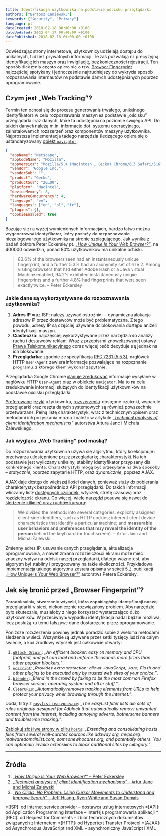 ```yaml
---
title: Identyfikacja użytkownika na podstawie odcisku przeglądarki
authors: ["Bartosz Łaniewski"]
keywords: ["Security", "Privacy"]
language: pl
dateCreated: 2018-02-18 00:00:00 +0100
dateUpdated: 2022-04-17 00:00:00 +0100
datePublished: 2018-02-18 00:00:00 +0100
---
```


Odwiedzając strony internetowe, użytkownicy udzielają dostępu do unikalnych, tudzież prywatnych informacji. Te zaś pozwalają na precyzyjną identyfikację ich maszyn oraz inwigilację, bez konieczności rejestracji. Ten sposób śledzenia często opiera się o tzw. [Browser Fingerprint][1] — najczęściej spotykany i jednocześnie najtrudniejszy do wykrycia sposób rozpoznawania internautów na podstawie danych udostępnianych poprzez oprogramowanie.

## Czym jest „Web Tracking”?

Termin ten odnosi się do procesu generowania trwałego, unikalnego identyfikatora w celu rozpoznawania maszyn na podstawie „odcisku” przeglądarki oraz danych, które ta udostępnia na poziomie swojego API. Do takich danych należą m.in. informacje dot. systemu operacyjnego, zainstalowanych rozszerzeń oraz komponentów maszyny użytkownika. Najprostsza implementacja takiego narzędzia śledzącego opiera się o ustandaryzowany [obiekt `navigator`][2]:

```json
{
  "appName": "Netscape",
  "appCodeName": "Mozilla",
  "appVersion": "Mozilla/5.0 (Macintosh … Gecko) Chrome/6…3 Safari/5…6",
  "vendor": "Google Inc.",
  "vendorSub": "",
  "product": "Gecko",
  "productSub": "20…00",
  "platform": "MacIntel",
  "deviceMemory": 8,
  "hardwareConcurrency": 4,
  "language": "en",
  "languages": ["en", "pl", "fr"],
  "plugins": {},
  "cookieEnabled": true
}
```

Bazując się na wyżej wymienionych informacjach, bardzo łatwo można wygenerować identyfikator, który posłuży do rozpoznawania niezalogowanego użytkownika na stronie szpiegującego. Jak wynika z badań doktora Peter Eckersley pt. [_„How Unique Is Your Web Browser?”_][3], na 400000 odwiedzin, ponad 80% użytkowników ma unikalne odciski.

> 83.6% of the browsers seen had an instantaneously unique fingerprint, and a further 5.3% had an anonymity set of size 2. Among visiting browsers that had either Adobe Flash or a Java Virtual Machine enabled, 94.2% exhibited instantaneously unique fingerprints and a further 4.8% had fingerprints that were seen exactly twice. – Peter Eckersley

### Jakie dane są wykorzystywane do rozpoznawania użytkownika?

1.  **Adres IP** oraz ISP: należy używać ostrożnie — dynamiczna alokacja adresów IP przez dostawców może być problematyczna. Z tego powodu, adresy IP są częściej używane do blokowania dostępu aniżeli identyfikacji maszyn.
2.  **Ciasteczka**: najczęściej wykorzystywane przez narzędzia do analizy ruchu i dostawców reklam. Wraz z przepisami znowelizowanej ustawy [Prawa Telekomunikacyjnego][5] coraz więcej osób decyduje się jednak na ich blokowanie.
3.  **Przeglądarka**: zgodnie ze specyfikacją [RFC 7231 (5.5.3)][6], nagłówek HTTP `User-Agent` zawiera informacje pozwalające na rozpoznanie programu, z którego klient wykonał zapytanie.

<Alert>

  Przeglądarka Google Chrome [planuje zredukować](https://developer.chrome.com/docs/privacy-sandbox/user-agent/) informacje wysyłane w nagłówku HTTP `User-Agent` oraz w obiekcie `navigator`. Ma to na celu zredukowanie informacji służących do identyfikacji użytkowników na podstawie odcisku przeglądarki.
</Alert>

[Preferowane języki][7] użytkownika, [rozszerzenia][8], dostępne czcionki, wsparcie przeglądarki oraz reszta danych systemowych są również powszechnie przetwarzane. Pełną listę charakterystyk, wraz z technicznym opisem oraz metodami ich pozyskania można znaleźć w artykule [_„Technical analysis of client identification mechanisms”_][4] autorstwa Artura Janc i Michała Zalewskiego.

### Jak wygląda „Web Tracking” pod maską?

Do rozpoznawania użytkownika używa się algorytmu, który kolekcjonuje i przetwarza udostępnione przez przeglądarkę charakterystyki. Na ich podstawie jest wyliczany unikalny, stabilny identyfikator przypisany dla konkretnego klienta. Charakterystyki mogą być przesyłane na dwa sposoby – _statycznie_, poprzez zapytanie HTTP, oraz _dynamicznie_, poprzez AJAX.

AJAX daje dostęp do większej ilości danych, ponieważ służy do pobierania charakterystyk bezpośrednio z API przeglądarki. Do takich informacji wliczamy listy [dostępnych czcionek][9], wtyczek, strefę czasową oraz rozdzielczość ekranu. Co więcej, wiele narzędzi posuwa się nawet do [śledzenie kliknięć oraz ruchów kursora][10]:

> We divided the methods into several categories: explicitly assigned client-side identifiers, such as HTTP cookies; inherent client device characteristics that identify a particular machine; and **measurable user behaviors and preferences that may reveal the identity of the person** behind the keyboard (or touchscreen). – Artur Janc and Michal Zalewski

Zmienny adres IP, usuwanie danych przeglądania, aktualizacja oprogramowania, a nawet zmiana rozdzielczości ekranu może mieć znaczny wpływ na odcisk naszej przeglądarki, dlatego ważne jest, aby algorytm był stabilny i przygotowany na takie okoliczności. Przykładowa implementacja takiego algorytmu została opisana w sekcji 5.2. publikacji [„How Unique Is Your Web Browser?”][3] autorstwa Petera Eckersley.

## Jak się bronić przed „Browser Fingerprint”?

Paradoksalnie, stworzenie wtyczki, która zapobiegłaby identyfikacji naszej przeglądarki w sieci, niekoniecznie rozwiązałoby problem. Aby narzędzie było skutecznie, musiałoby z niego korzystać wystarczająco dużo użytkowników. W przeciwnym wypadku identyfikacja nadal będzie możliwa, lecz posłużą ku temu fałszywe dane dostarczone przez oprogramowanie.

Poniższe rozszerzenia powinny jednak poradzić sobie z wieloma metodami śledzenia w sieci. Wszystkie są używane przez setki tysięcy ludzi na całym świecie, a kod źródłowy wtyczek jest całkowicie otwarty:

1.  [`uBlock Origin`][11]: _„An efficient blocker: easy on memory and CPU footprint, and yet can load and enforce thousands more filters than other popular blockers.”_.
2.  [`noscript`][12]: _„Provides extra protection: allows JavaScript, Java, Flash and other plugins to be executed only by trusted web sites of your choice.”_.
3.  [`blender`][13]: _„Blend in the crowd by faking to be the most common Firefox browser version, operating system and other stuff.”_.
4.  [`ClearURLs`][17]: _„Automatically removes tracking elements from URLs to help protect your privacy when browsing through the internet.”_.

Dodaj filtry z [`easylist` i `easyprivacy`][14]: _„The EasyList filter lists are sets of rules originally designed for Adblock that automatically remove unwanted content from the internet, including annoying adverts, bothersome banners and troublesome tracking.”_.

[Zablokuj złośliwe strony w pliku `hosts`][15]: _„Extending and consolidating hosts files from several well-curated sources like adaway.org, mvps.org, malwaredomainlist.com, someonewhocares.org, and potentially others. You can optionally invoke extensions to block additional sites by category.”_.

---

## Źródła

1.  [_„How Unique Is Your Web Browser?”_ – Peter Eckersley][3]
2.  [_„Technical analysis of client identification mechanisms”_ - Artur Janc and Michal Zalewski][4]
3.  [_„No Clicks, No Problem: Using Cursor Movements to Understand and Improve Search”_ – Jeff Huang, Ryen White and Susan Dumais][10]

[1]: https://en.wikipedia.org/wiki/Device_fingerprint "Device fingerprint – Wikipedia"
[2]: https://html.spec.whatwg.org/multipage/system-state.html#system-state-and-capabilities "HTML Standard – The Navigator object"
[3]: https://panopticlick.eff.org/static/browser-uniqueness.pdf "How Unique Is Your Web Browser? – Peter Eckersley"
[4]: https://www.chromium.org/Home/chromium-security/client-identification-mechanisms "Technical analysis of client identification mechanisms – Artur Janc and Michal Zalewski"
[5]: http://www.dziennikustaw.gov.pl/DU/2012/1445 "Ustawa z dnia 16 listopada 2012 r. o zmianie ustawy – Prawo telekomunikacyjne oraz niektórych innych ustaw"
[6]: https://tools.ietf.org/html/rfc7231#section-5.5.3 "RFC 7231 – User-Agent"
[7]: https://www.w3.org/TR/html51/webappapis.html#language-preferences "W3C Recommendation – Language preferences"
[8]: https://html.spec.whatwg.org/multipage/system-state.html#plugins-2 "HTML Standard – Plugins"
[9]: http://www.maratz.com/blog/archives/2006/08/18/detect-visitors-fonts-with-flash/ "Detect visitor’s fonts with Flash – Marko Dugonjić"
[10]: https://www.microsoft.com/en-us/research/publication/no-clicks-no-problem-using-cursor-movements-to-understand-and-improve-search-2/ "No Clicks, No Problem: Using Cursor Movements to Understand and Improve Search – Jeff Huang, Ryen White and Susan Dumais"
[11]: https://github.com/gorhill/uBlock
[12]: https://noscript.net/
[13]: https://addons.mozilla.org/en-US/firefox/addon/blender-1/
[14]: https://easylist.to/
[15]: https://github.com/StevenBlack/hosts
[16]: https://rekseto.github.io/eksperymenty/inne/javascript/2018/06/04/jak-duzo-o-tobie-wiem.html
[17]: https://docs.clearurls.xyz/

*[ISP]: od Internet service provider – dostawca usług internetowych
*[API]: od Application Programming Interface – interfejs programowania aplikacji
*[RFC]: od Request for Comments – zbiór technicznych dokumentów związanych z Internetem
*[HTTP]: od Hypertext Transfer Protocol
*[AJAX]: od Asynchronous JavaScript and XML – asynchroniczny JavaScript i XML
